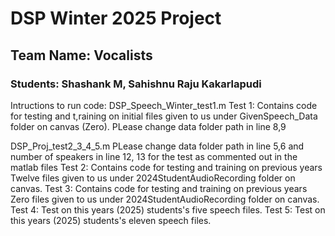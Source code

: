 # DSP Winter 2025 Project

## Team Name: Vocalists
### Students: Shashank M, Sahishnu Raju Kakarlapudi

Intructions to run code:
DSP_Speech_Winter_test1.m
Test 1: Contains code for testing and t,raining on initial files given to us under GivenSpeech_Data folder on canvas (Zero).
PLease change data folder path in line 8,9

DSP_Proj_test2_3_4_5.m
PLease change data folder path in line 5,6 and number of speakers in line 12, 13 for the test as commented out in the matlab files
Test 2: Contains code for testing and training on previous years Twelve files given to us under 2024StudentAudioRecording folder on canvas.
Test 3: Contains code for testing and training on previous years Zero files given to us under 2024StudentAudioRecording folder on canvas.
Test 4: Test on this years (2025) students's five speech files.
Test 5: Test on this years (2025) students's eleven speech files.
